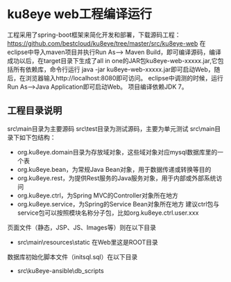 # ku8eye web工程编译运行

工程采用了spring-boot框架来简化开发和部署，下载源码工程：
https://github.com/bestcloud/ku8eye/tree/master/src/ku8eye-web
在eclipse中导入maven项目并执行Run As——> Maven Build，即可编译源码，编译成功以后，在target目录下生成了all in one的JAR包ku8eye-web-xxxxx.jar,它包括所有依赖库，命令行运行 java -jar ku8eye-web-xxxxx.jar即可启动Web，随后，在浏览器输入http://localhost:8080即可访问。
eclipse中调测的时候，运行Run As——>Java Application即可启动Web。
项目编译依赖JDK 7。

## 工程目录说明
src\main目录为主要源码
src\test目录为测试源码，主要为单元测试
src\main目录下如下包结构：

 - org.ku8eye.domain目录为存放域对象，这些域对象对应mysql数据库里的一个表
 - org.ku8eye.bean，为常规Java Bean对象，用于数据传递或转换等目的
 - org.ku8eye.rest，为提供Rest服务的Java服务对象，用于内部或外部系统访问
 - org.ku8eye.ctrl，为Spring MVC的Controller对象所在地方
 - org.ku8eye.service，为Spring的Service Bean对象所在地方
 建议ctrl包与service包可以按照模块名称分子包，比如org.ku8eye.ctrl.user.xxx

页面文件（静态，JSP、JS、Images等）则在以下目录
 - src\main\resources\static  在Web里这是ROOT目录

数据库初始化脚本文件（initsql.sql）在以下目录
 - src\ku8eye-ansible\db_scripts
